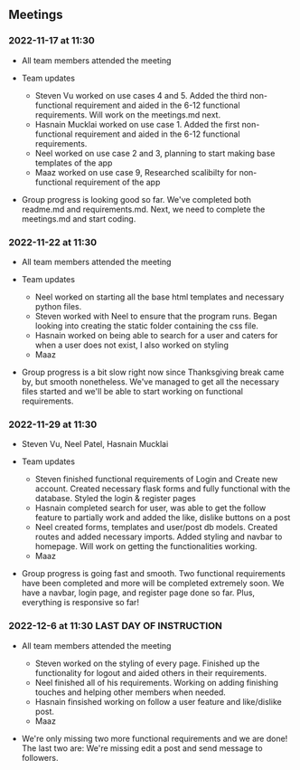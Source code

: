## Meetings

### 2022-11-17 at 11:30
- All team members attended the meeting
- Team updates
  - Steven Vu worked on use cases 4 and 5. Added the third non-functional requirement and aided in the 6-12 functional requirements. Will work on the meetings.md next.
  - Hasnain Mucklai worked on use case 1. Added the first non-functional requirement and aided in the 6-12 functional requirements.
  - Neel worked on use case 2 and 3, planning to start making base templates of the app
  - Maaz worked on use case 9, Researched scalibilty for non-functional requirement of the app

- Group progress is looking good so far. We've completed both readme.md and requirements.md. Next, we need to complete the meetings.md and start coding.

### 2022-11-22 at 11:30
- All team members attended the meeting
- Team updates
  - Neel worked on starting all the base html templates and necessary python files.
  - Steven worked with Neel to ensure that the program runs. Began looking into creating the static folder containing the css file.
  - Hasnain worked on being able to search for a user and caters for when a user does not exist, I also worked on styling
  - Maaz

- Group progress is a bit slow right now since Thanksgiving break came by, but smooth nonetheless. We've managed to get all the necessary files started and we'll be able to start working on functional requirements.

### 2022-11-29 at 11:30
- Steven Vu, Neel Patel, Hasnain Mucklai
- Team updates
  - Steven finished functional requirements of Login and Create new account. Created necessary flask forms and fully functional with the database. Styled the login & register pages
  - Hasnain completed search for user, was able to get the follow feature to partially work and added the like, dislike buttons on a post
  - Neel created forms, templates and user/post db models. Created routes and added necessary imports. Added styling and navbar to homepage. Will work on getting the functionalities working.
  - Maaz

- Group progress is going fast and smooth. Two functional requirements have been completed and more will be completed extremely soon. We have a navbar, login page, and register page done so far. Plus, everything is responsive so far!

### 2022-12-6 at 11:30 LAST DAY OF INSTRUCTION
- All team members attended the meeting
  - Steven worked on the styling of every page. Finished up the functionality for logout and aided others in their requirements.
  - Neel finished all of his requirements. Working on adding finishing touches and helping other members when needed.
  - Hasnain finsished working on follow a user feature and like/dislike post.
  - Maaz

- We're only missing two more functional requirements and we are done! The last two are: We're missing edit a post and send message to followers.